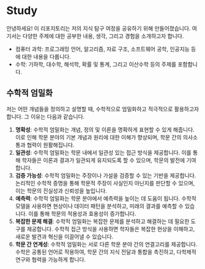 <h1>Study</h1>

안녕하세요! 이 리포지토리는 저의 지식 탐구 여정을 공유하기 위해 만들어졌습니다. 여기서는 다양한 주제에 대한 공부한 내용, 생각, 그리고 경험을 소개하고자 합니다.
<ul>
<li>컴퓨터 과학: 프로그래밍 언어, 알고리즘, 자료 구조, 소프트웨어 공학, 인공지능 등에 대한 내용을 다룹니다.
<li>수학: 기하학, 대수학, 해석학, 확률 및 통계, 그리고 이산수학 등의 주제를 포함합니다.
</ul>

<h2>수학적 엄밀화</h2>
저는 어떤 개념들을 정의하고 설명할 때, 수학적으로 엄밀화하고 적극적으로 활용하고자 합니다. 그 이유는 다음과 같습니다.
<br>


1. **명확성**: 수학적 엄밀화는 개념, 정의 및 이론을 명확하게 표현할 수 있게 해줍니다. 이로 인해 학문 분야의 기본 개념과 원리에 대한 이해가 향상되며, 학문 간의 의사소통과 협력이 원활해집니다.
2. **일관성**: 수학적 엄밀화는 학문 내에서 일관성 있는 접근 방식을 제공합니다. 이를 통해 학자들은 이론과 결과가 일관되게 유지되도록 할 수 있으며, 학문의 발전에 기여합니다.
3. **검증 가능성**: 수학적 엄밀화는 주장이나 가설을 검증할 수 있는 기반을 제공합니다. 논리적인 수학적 증명을 통해 학문적 주장이 사실인지 아닌지를 판단할 수 있으며, 이는 학문의 진실성과 신뢰성을 높입니다.
4. **예측력**: 수학적 엄밀화는 학문 분야에서 예측력을 높이는 데 도움이 됩니다. 수학적 모델을 사용하면 현상이나 데이터 패턴을 분석하고, 미래의 결과를 예측할 수 있습니다. 이를 통해 학문의 적용성과 효용성이 증가합니다.
5. **복잡한 문제 해결**: 수학적 엄밀화는 복잡한 문제를 분석하고 해결하는 데 필요한 도구를 제공합니다. 수학적 접근 방식을 사용하면 학자들은 복잡한 현상을 이해하고, 새로운 발견과 혁신을 이끌어낼 수 있습니다.
6. **학문 간 연계성**: 수학적 엄밀화는 서로 다른 학문 분야 간의 연결고리를 제공합니다. 수학은 공통된 언어로 작용하여, 학문 간의 지식 전달과 통합을 촉진하고, 다학제적 연구와 협력을 가능하게 합니다.
